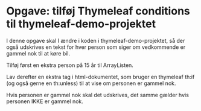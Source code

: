 # Opgave: tilføj Thymeleaf conditions til thymeleaf-demo-projektet

I denne opgave skal I ændre i koden i thymeleaf-demo-projektet, så der også udskrives en tekst for hver person som siger om vedkommende er gammel nok til at køre bil.

Tilføj først en ekstra person på 15 år til ArrayListen.

Lav derefter en ekstra tag i html-dokumentet, som bruger en thymeleaf th:if (og også gerne en th:unless) til at vise om personen er gammel nok.

Hvis personen er gammel nok skal det udskrives, det samme gælder hvis personen IKKE er gammel nok.

